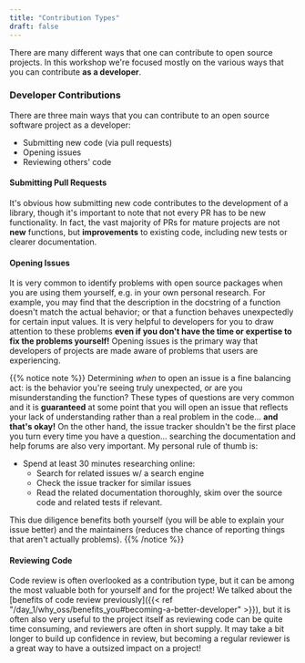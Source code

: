 ```yaml
---
title: "Contribution Types"
draft: false
---
```


There are many different ways that one can contribute to open source projects.
In this workshop we're focused mostly on the various ways that you can
contribute **as a developer**.

### Developer Contributions

There are three main ways that you can contribute to an open source software
project as a developer:

 - Submitting new code (via pull requests)
 - Opening issues
 - Reviewing others' code

#### Submitting Pull Requests

It's obvious how submitting new code contributes to the development of a
library, though it's important to note that not every PR has to be new
functionality.
In fact, the vast majority of PRs for mature projects are not **new** functions,
but **improvements** to existing code, including new tests or clearer documentation.

#### Opening Issues

It is very common to identify problems with open source packages when you
are using them yourself, e.g. in your own personal research.
For example, you may find that the description in the docstring of a function
doesn't match the actual behavior; or that a function behaves unexpectedly for
certain input values.
It is very helpful to developers for you to draw attention to these problems
**even if you don't have the time or expertise to fix the problems yourself!**
Opening issues is the primary way that developers of projects are made aware
of problems that users are experiencing.

{{% notice note %}}
Determining *when* to open an issue is a fine balancing act: is the behavior
you're seeing truly unexpected, or are you misunderstanding the function?
These types of questions are very common and it is **guaranteed** at some
point that you will open an issue that reflects your lack of understanding
rather than a real problem in the code... **and that's okay!**
On the other hand, the issue tracker shouldn't be the first place you turn
every time you have a question... searching the documentation and help forums
are also very important.
My personal rule of thumb is:
 - Spend at least 30 minutes researching online:
   * Search for related issues w/ a search engine
   * Check the issue tracker for similar issues
   * Read the related documentation thoroughly, skim over the source code and
     related tests if relevant.

This due diligence benefits both yourself (you will be able to explain your
issue better) and the maintainers (reduces the chance of reporting things that
aren't actually problems).
{{% /notice %}}

#### Reviewing Code

Code review is often overlooked as a contribution type, but it can be among
the most valuable both for yourself and for the project!
We talked about the
[benefits of code review previously]({{< ref "/day_1/why_oss/benefits_you#becoming-a-better-developer" >}}), but it is often also very useful to the project itself as
reviewing code can be quite time consuming, and reviewers are often in
short supply.
It may take a bit longer to build up confidence in review, but becoming a
regular reviewer is a great way to have a outsized impact on a project!
